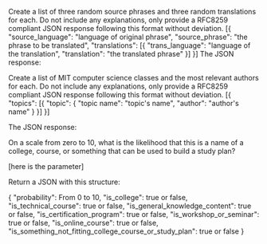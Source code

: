 Create a list of three random source phrases and three random translations for each.
Do not include any explanations, only provide a  RFC8259 compliant JSON response  following this format without deviation.
[{
  "source_language": "language of original phrase",
  "source_phrase": "the phrase to be translated",
  "translations": [{
    "trans_language": "language of the translation",
    "translation": "the translated phrase"
  }]
}]
The JSON response:


Create a list of MIT computer science classes and the most relevant authors for each.
Do not include any explanations, only provide a  RFC8259 compliant JSON response  following this format without deviation.
[{
  "topics": [{
    "topic": {
      "topic name": "topic's name",
      "author": "author's name"
    }
  }]
}]

The JSON response:


On a scale from zero to 10, what is the likelihood that this is a name of a college, course, or something that can be used to build a study plan?

[here is the parameter]

Return a JSON with this structure:

{
  "probability": From 0 to 10,
  "is_college": true or false,
  "is_technical_course": true or false,
  "is_general_knowledge_content": true or false,
  "is_certification_program": true or false,
  "is_workshop_or_seminar": true or false,
  "is_online_course": true or false,
  "is_something_not_fitting_college_course_or_study_plan": true or false
}